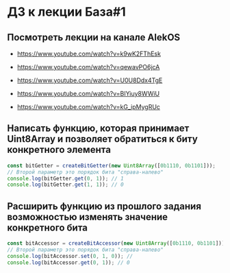 # ДЗ к лекции База#1

## Посмотреть лекции на канале AlekOS

- https://www.youtube.com/watch?v=k9wK2FThEsk

- https://www.youtube.com/watch?v=qewavPO6jcA

- https://www.youtube.com/watch?v=U0U8Ddx4TgE

- https://www.youtube.com/watch?v=BIYiuy8WWiU

- https://www.youtube.com/watch?v=kG_ipMygRUc

## Написать функцию, которая принимает Uint8Array и позволяет обратиться к биту конкретного элемента

```js
const bitGetter = createBitGetter(new Uint8Array([0b1110, 0b1101]));
// Второй параметр это порядок бита "справа-налево"
console.log(bitGetter.get(0, 1)); // 1
console.log(bitGetter.get(1, 1)); // 0
```

## Расширить функцию из прошлого задания возможностью изменять значение конкретного бита

```js
const bitAccessor = createBitAccessor(new Uint8Array([0b1110, 0b1101]));
// Второй параметр это порядок бита "справа-налево"
console.log(bitAccessor.set(0, 1, 0)); //
console.log(bitAccessor.get(0, 1)); // 0
```
